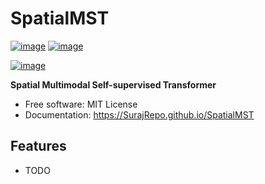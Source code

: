 # SpatialMST


[![image](https://img.shields.io/pypi/v/SpatialMST.svg)](https://pypi.python.org/pypi/SpatialMST)
[![image](https://img.shields.io/conda/vn/conda-forge/SpatialMST.svg)](https://anaconda.org/conda-forge/SpatialMST)

[![image](https://pyup.io/repos/github/SurajRepo/SpatialMST/shield.svg)](https://pyup.io/repos/github/SurajRepo/SpatialMST)


**Spatial Multimodal Self-supervised Transformer**


-   Free software: MIT License
-   Documentation: https://SurajRepo.github.io/SpatialMST
    

## Features

-   TODO
